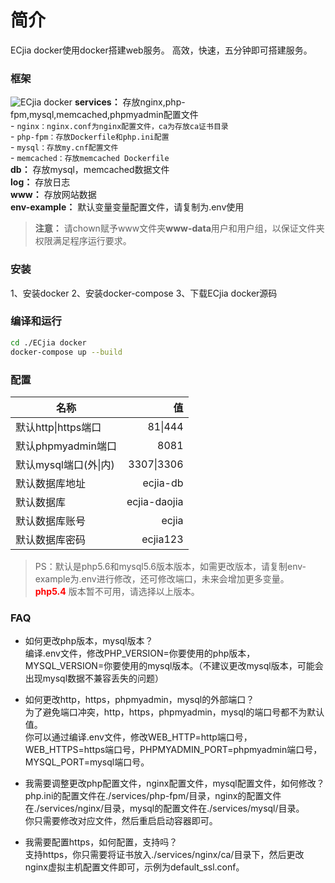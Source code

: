 # 简介
ECjia docker使用docker搭建web服务。
高效，快速，五分钟即可搭建服务。

### 框架
![ECjia docker][1]
 **services：** 存放nginx,php-fpm,mysql,memcached,phpmyadmin配置文件  
    - ```nginx：nginx.conf为nginx配置文件，ca为存放ca证书目录```  
    - ```php-fpm：存放Dockerfile和php.ini配置```  
    - ```mysql：存放my.cnf配置文件```  
    - ```memcached：存放memcached Dockerfile```  
 **db：** 存放mysql，memcached数据文件  
 **log：** 存放日志  
 **www：** 存放网站数据  
 **env-example：** 默认变量变量配置文件，请复制为.env使用  
>  **注意：** 请chown赋予www文件夹**www-data**用户和用户组，以保证文件夹权限满足程序运行要求。 

### 安装
1、安装docker
2、安装docker-compose
3、下载ECjia docker源码

### 编译和运行
```bash
cd ./ECjia docker
docker-compose up --build
```

### 配置
|名称        | 值   |
| --------   | -----:  |
| 默认http\|https端口     | 81\|444 |
| 默认phpmyadmin端口     | 8081 |
| 默认mysql端口(外\|内)     | 3307\|3306 |
| 默认数据库地址     | ecjia-db |
| 默认数据库        | ecjia-daojia |
| 默认数据库账号     | ecjia |
| 默认数据库密码        |   ecjia123   |
>PS：默认是php5.6和mysql5.6版本版本，如需更改版本，请复制env-example为.env进行修改，还可修改端口，未来会增加更多变量。  
><font color=red> **php5.4** </font>版本暂不可用，请选择以上版本。

### FAQ
* 如何更改php版本，mysql版本？  
编译.env文件，修改PHP_VERSION=你要使用的php版本，MYSQL_VERSION=你要使用的mysql版本。（不建议更改mysql版本，可能会出现mysql数据不兼容丢失的问题）  
* 如何更改http，https，phpmyadmin，mysql的外部端口？  
为了避免端口冲突，http，https，phpmyadmin，mysql的端口号都不为默认值。  
你可以通过编译.env文件，修改WEB_HTTP=http端口号，WEB_HTTPS=https端口号，PHPMYADMIN_PORT=phpmyadmin端口号，MYSQL_PORT=mysql端口号。  
* 我需要调整更改php配置文件，nginx配置文件，mysql配置文件，如何修改？  
php.ini的配置文件在./services/php-fpm/目录，nginx的配置文件在./services/nginx/目录，mysql的配置文件在./services/mysql/目录。  
你只需要修改对应文件，然后重启启动容器即可。  
* 我需要配置https，如何配置，支持吗？  
支持https，你只需要将证书放入./services/nginx/ca/目录下，然后更改nginx虚拟主机配置文件即可，示例为default_ssl.conf。



  [1]: http://backup-1251457607.cossh.myqcloud.com/1.png
